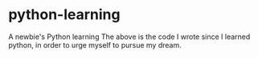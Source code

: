 # python-learning
A newbie's Python learning
The above is the code I wrote since I learned python, in order to urge myself to pursue my dream.
